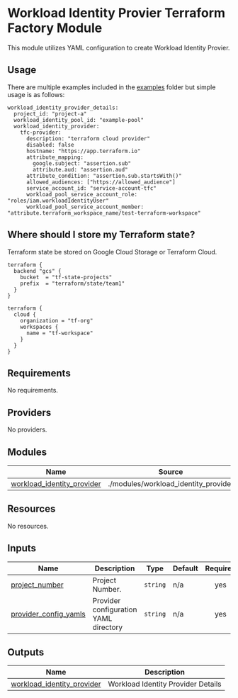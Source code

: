 # Workload Identity Provier Terraform Factory Module
This module utilizes YAML configuration to create Workload Identity Provier.

## Usage
There are multiple examples included in the [examples](./examples/) folder but simple usage is as follows:

```
workload_identity_provider_details:
  project_id: "project-a"
  workload_identity_pool_id: "example-pool"
  workload_identity_provider:
    tfc-provider:
      description: "terraform cloud provider"
      disabled: false
      hostname: "https://app.terraform.io"
      attribute_mapping:
        google.subject: "assertion.sub"
        attribute.aud: "assertion.aud"
      attribute_condition: "assertion.sub.startsWith()"
      allowed_audiences: ["https://allowed_audience"]
      service_account_id: "service-account-tfc"
      workload_pool_service_account_role: "roles/iam.workloadIdentityUser"
      workload_pool_service_account_member: "attribute.terraform_workspace_name/test-terraform-workspace"

```
## Where should I store my Terraform state?

Terraform state be stored on Google Cloud Storage or Terraform Cloud.

```hcl
terraform {
  backend "gcs" {
    bucket  = "tf-state-projects"
    prefix  = "terraform/state/team1"
  }
}

terraform {
  cloud {
    organization = "tf-org"
    workspaces {
      name = "tf-workspace"
    }
  }
}

```

<!-- BEGIN_TF_DOCS -->
## Requirements

No requirements.

## Providers

No providers.

## Modules

| Name | Source | Version |
|------|--------|---------|
| <a name="module_workload_identity_provider"></a> [workload\_identity\_provider](#module\_workload\_identity\_provider) | ./modules/workload_identity_provider | n/a |

## Resources

No resources.

## Inputs

| Name | Description | Type | Default | Required |
|------|-------------|------|---------|:--------:|
| <a name="input_project_number"></a> [project\_number](#input\_project\_number) | Project Number. | `string` | n/a | yes |
| <a name="input_provider_config_yamls"></a> [provider\_config\_yamls](#input\_provider\_config\_yamls) | Provider configuration YAML directory | `string` | n/a | yes |

## Outputs

| Name | Description |
|------|-------------|
| <a name="output_workload_identity_provider"></a> [workload\_identity\_provider](#output\_workload\_identity\_provider) | Workload Identity Provider Details |
<!-- END_TF_DOCS -->